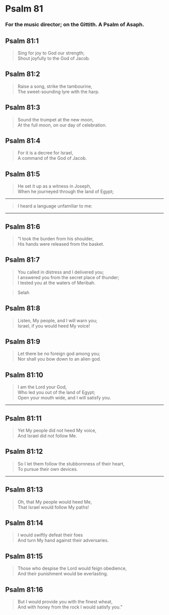 # Psalm 81

### For the music director; on the Gittith. A Psalm of Asaph.

## Psalm 81:1

> Sing for joy to God our strength;  
> Shout joyfully to the God of Jacob.

## Psalm 81:2

> Raise a song, strike the tambourine,  
> The sweet-sounding lyre with the harp.

## Psalm 81:3

> Sound the trumpet at the new moon,  
> At the full moon, on our day of celebration.

## Psalm 81:4

> For it is a decree for Israel,  
> A command of the God of Jacob.

## Psalm 81:5

> He set it up as a witness in Joseph,  
> When he journeyed through the land of Egypt;

---

> I heard a language unfamiliar to me:

---

## Psalm 81:6

> “I took the burden from his shoulder,  
> His hands were released from the basket.

## Psalm 81:7

> You called in distress and I delivered you;  
> I answered you from the secret place of thunder;  
> I tested you at the waters of Meribah.

> Selah

## Psalm 81:8

> Listen, My people, and I will warn you;  
> Israel, if you would heed My voice!

## Psalm 81:9

> Let there be no foreign god among you;  
> Nor shall you bow down to an alien god.

## Psalm 81:10

> I am the Lord your God,  
> Who led you out of the land of Egypt;  
> Open your mouth wide, and I will satisfy you.

---

## Psalm 81:11

> Yet My people did not heed My voice,  
> And Israel did not follow Me.

## Psalm 81:12

> So I let them follow the stubbornness of their heart,  
> To pursue their own devices.

---

## Psalm 81:13

> Oh, that My people would heed Me,  
> That Israel would follow My paths!

## Psalm 81:14

> I would swiftly defeat their foes  
> And turn My hand against their adversaries.

## Psalm 81:15

> Those who despise the Lord would feign obedience,  
> And their punishment would be everlasting.

## Psalm 81:16

> But I would provide you with the finest wheat,  
> And with honey from the rock I would satisfy you.”
